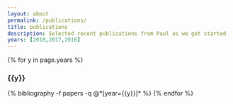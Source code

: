 ```yaml
---
layout: about
permalink: /publications/
title: publications
description: Selected recent publications from Paul as we get started . Generated by jekyll-scholar.
years: [2018,2017,2016]
---
```


{% for y in page.years %}
  <h3 class="year">{{y}}</h3>
  {% bibliography -f papers -q @*[year={{y}}]* %}
{% endfor %}
